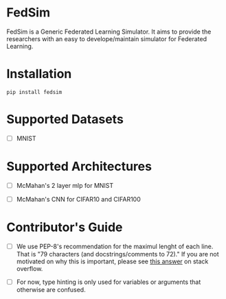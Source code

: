 # FedSim
FedSim is a Generic Federated Learning Simulator. It aims to provide the researchers with an easy to develope/maintain simulator for Federated Learning.

# Installation
`pip install fedsim`




# Supported Datasets
- [ ] MNIST

# Supported Architectures
- [ ] McMahan's 2 layer mlp for MNIST
- [ ] McMahan's CNN for CIFAR10 and CIFAR100



# Contributor's Guide
- [ ] We use PEP-8's recommendation for the maximul lenght of each line. 
That is "79 characters (and docstrings/comments to 72)." 
If you are not motivated on why this is important, please see [this answer](https://stackoverflow.com/a/2793525/9784436) on stack overflow.

- [ ] For now, type hinting is only used for variables or arguments that otherwise are confused.


